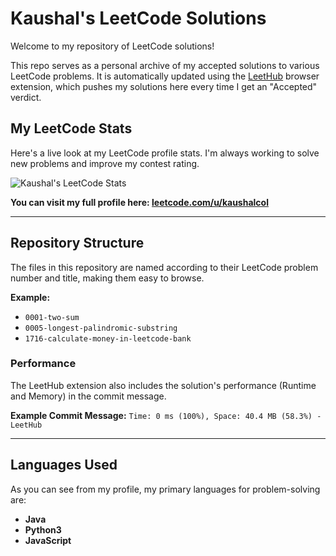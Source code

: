 # Kaushal's LeetCode Solutions

Welcome to my repository of LeetCode solutions! 

This repo serves as a personal archive of my accepted solutions to various LeetCode problems. It is automatically updated using the [LeetHub](https://github.com/QasimWani/LeetHub) browser extension, which pushes my solutions here every time I get an "Accepted" verdict.

## My LeetCode Stats

Here's a live look at my LeetCode profile stats. I'm always working to solve new problems and improve my contest rating.

![Kaushal's LeetCode Stats](https://leetcode.card.workers.dev/kaushalcol?theme=dark&font=urbanist&border=1)

**You can visit my full profile here: [leetcode.com/u/kaushalcol](https://leetcode.com/u/kaushalcol/)**

---

## Repository Structure

The files in this repository are named according to their LeetCode problem number and title, making them easy to browse.

**Example:**
* `0001-two-sum`
* `0005-longest-palindromic-substring`
* `1716-calculate-money-in-leetcode-bank`

### Performance
The LeetHub extension also includes the solution's performance (Runtime and Memory) in the commit message.

**Example Commit Message:**
`Time: 0 ms (100%), Space: 40.4 MB (58.3%) - LeetHub`

---

## Languages Used

As you can see from my profile, my primary languages for problem-solving are:

* **Java**
* **Python3**
* **JavaScript**
